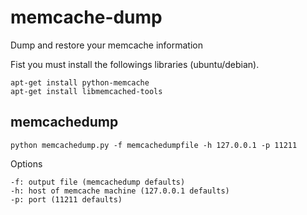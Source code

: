 memcache-dump
=============

Dump and restore your memcache information


Fist you must install the followings libraries (ubuntu/debian).

	apt-get install python-memcache
	apt-get install libmemcached-tools

## memcachedump

	python memcachedump.py -f memcachedumpfile -h 127.0.0.1 -p 11211

Options

	-f: output file (memcachedump defaults)
	-h: host of memcache machine (127.0.0.1 defaults)
	-p: port (11211 defaults)
